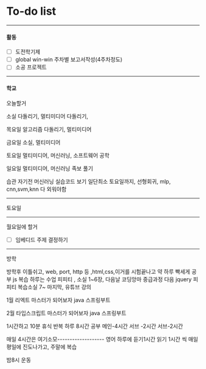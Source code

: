 # To-do list

----------------
#### 활동

- [ ] 도전학기제
- [ ] global win-win 주차별 보고서작성(4주차정도)
- [ ] 소공 프로젝트

-------------
#### 학교

오늘할거

소실 다돌리기, 멀티미디어 다돌리기,

목요일
알고리즘 다돌리기, 멀티미디어

금요일
소실, 멀티미디어

토요일
멀티미디어, 머신러닝, 소프트웨어 공학

일요일
멀티미디어, 머신러닝
족보 풀기


습관
자기전 머신러닝 실습코드 보기
일단최소 토요일까지, 선형회귀, mlp, cnn,svm,knn 다 외워야함

-------------------
토요일




---------------
월요일에  할거

- [ ] 임베디드 주제 결정하기

-------------
방학

방학후 이틀쉬고,
web, port, http 등 ,html,css,이거를 시험끝나고 약 하루 빡세게 공부
js 복습 하루는 수업 피피티 , 소실 1~6장, 다음날 코딩앙마 중급과정
다음 jquery 피피티 복습소실 7~ 마지막, 유튜브 강의

1월
리엑트 마스터가 되어보자
java
스프링부트

2월
타입스크립트 마스터가 되어보자
java
스프링부트


1시간하고 10분 휴식 반복
하루 8시간 공부 
메인-4시간
서브 -2시간
서브-2시간

매일 4시간은 여기소모-------------------
영어 하루에 듣기1시간 읽기 1시간 씩 매일
평일에 진도나가고, 주말에 복습

밤8시 운동